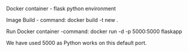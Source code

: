 
Docker container - flask python environment 

Image Build -  command: docker build -t new .

Run Docker container -command: docker run -d -p 5000:5000 flaskapp

We have used 5000 as Python works on this default port.

